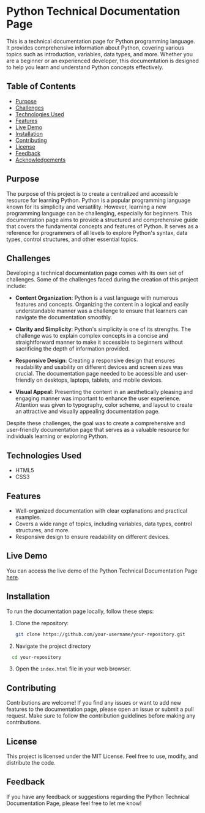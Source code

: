 # Python Technical Documentation Page

This is a technical documentation page for Python programming language. It provides comprehensive information about Python, covering various topics such as introduction, variables, data types, and more. Whether you are a beginner or an experienced developer, this documentation is designed to help you learn and understand Python concepts effectively.

## Table of Contents

- [Purpose](#purpose)
- [Challenges](#challenges)
- [Technologies Used](#technologies-used)
- [Features](#features)
- [Live Demo](#live-demo)
- [Installation](#installation)
- [Contributing](#contributing)
- [License](#license)
- [Feedback](#feedback)
- [Acknowledgements](#acknowledgements)

## Purpose

The purpose of this project is to create a centralized and accessible resource for learning Python. Python is a popular programming language known for its simplicity and versatility. However, learning a new programming language can be challenging, especially for beginners. This documentation page aims to provide a structured and comprehensive guide that covers the fundamental concepts and features of Python. It serves as a reference for programmers of all levels to explore Python's syntax, data types, control structures, and other essential topics.

## Challenges

Developing a technical documentation page comes with its own set of challenges. Some of the challenges faced during the creation of this project include:

- **Content Organization**: Python is a vast language with numerous features and concepts. Organizing the content in a logical and easily understandable manner was a challenge to ensure that learners can navigate the documentation smoothly.

- **Clarity and Simplicity**: Python's simplicity is one of its strengths. The challenge was to explain complex concepts in a concise and straightforward manner to make it accessible to beginners without sacrificing the depth of information provided.

- **Responsive Design**: Creating a responsive design that ensures readability and usability on different devices and screen sizes was crucial. The documentation page needed to be accessible and user-friendly on desktops, laptops, tablets, and mobile devices.

- **Visual Appeal**: Presenting the content in an aesthetically pleasing and engaging manner was important to enhance the user experience. Attention was given to typography, color scheme, and layout to create an attractive and visually appealing documentation page.

Despite these challenges, the goal was to create a comprehensive and user-friendly documentation page that serves as a valuable resource for individuals learning or exploring Python.

## Technologies Used

- HTML5
- CSS3

## Features

- Well-organized documentation with clear explanations and practical examples.
- Covers a wide range of topics, including variables, data types, control structures, and more.
- Responsive design to ensure readability on different devices.

## Live Demo

You can access the live demo of the Python Technical Documentation Page [here](https://your-demo-link).

## Installation

To run the documentation page locally, follow these steps:

1. Clone the repository:

   ```bash
   git clone https://github.com/your-username/your-repository.git
   
2. Navigate the project directory

```bash
  cd your-repository
  ```
3. Open the `index.html` file in your web browser.

## Contributing
Contributions are welcome! If you find any issues or want to add new features to the documentation page, please open an issue or submit a pull request. Make sure to follow the contribution guidelines before making any contributions.

## License
This project is licensed under the MIT License. Feel free to use, modify, and distribute the code.

## Feedback
If you have any feedback or suggestions regarding the Python Technical Documentation Page, please feel free to let me know!

